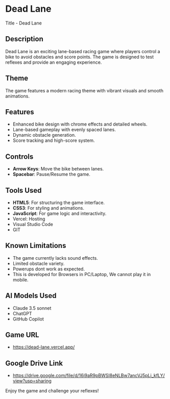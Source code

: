 # Dead Lane
Title - Dead Lane

## Description
Dead Lane is an exciting lane-based racing game where players control a bike to avoid obstacles and score points. The game is designed to test reflexes and provide an engaging experience.

## Theme
The game features a modern racing theme with vibrant visuals and smooth animations.

## Features
- Enhanced bike design with chrome effects and detailed wheels.
- Lane-based gameplay with evenly spaced lanes.
- Dynamic obstacle generation.
- Score tracking and high-score system.

## Controls
- **Arrow Keys**: Move the bike between lanes.
- **Spacebar**: Pause/Resume the game.

## Tools Used
- **HTML5**: For structuring the game interface.
- **CSS3**: For styling and animations.
- **JavaScript**: For game logic and interactivity.
- Vercel: Hosting
- Visual Studio Code
- GIT

## Known Limitations
- The game currently lacks sound effects.
- Limited obstacle variety.
- Powerups dont work as expected.
- This is developed for Browsers in PC/Laptop, We cannot play it in mobile.

## AI Models Used
- Claude 3.5 sonnet
- ChatGPT
- GitHub Copilot

## Game URL
- https://dead-lane.vercel.app/

## Google Drive Link
- https://drive.google.com/file/d/16i9aR9pBWSI8eNLBw7ancVJ5pLj_kfLY/view?usp=sharing

Enjoy the game and challenge your reflexes!